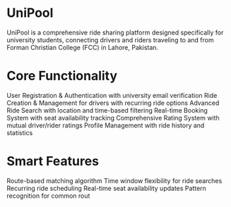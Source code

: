 # UniPool
UniPool is a comprehensive ride sharing platform designed specifically for university students, connecting drivers and riders traveling to and from Forman Christian College (FCC) in Lahore, Pakistan.

# Core Functionality
User Registration & Authentication with university email verification
Ride Creation & Management for drivers with recurring ride options
Advanced Ride Search with location and time-based filtering
Real-time Booking System with seat availability tracking
Comprehensive Rating System with mutual driver/rider ratings
Profile Management with ride history and statistics

# Smart Features
Route-based matching algorithm
Time window flexibility for ride searches
Recurring ride scheduling
Real-time seat availability updates
Pattern recognition for common rout
